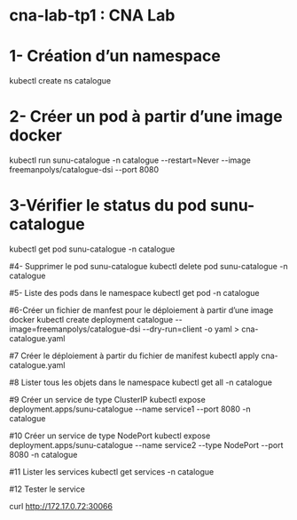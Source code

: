 # cna-lab-tp1 : CNA Lab 


# 1- Création d’un namespace
kubectl create ns catalogue

# 2- Créer un pod à partir d’une image docker
kubectl run  sunu-catalogue -n catalogue --restart=Never  --image freemanpolys/catalogue-dsi --port 8080

# 3-Vérifier le status du pod sunu-catalogue
kubectl get pod sunu-catalogue -n catalogue

#4- Supprimer le pod sunu-catalogue
kubectl delete pod sunu-catalogue -n catalogue

#5- Liste des pods dans le namespace
kubectl get pod -n catalogue

#6-Créer un fichier de manfest pour le déploiement à partir d’une image docker
kubectl create deployment catalogue --image=freemanpolys/catalogue-dsi --dry-run=client -o yaml > cna-catalogue.yaml

#7 Créer le déploiement à partir du fichier de manifest
kubectl apply cna-catalogue.yaml

#8 Lister tous les objets dans le namespace
kubectl get all -n catalogue

#9 Créer un service de type ClusterIP
kubectl expose  deployment.apps/sunu-catalogue --name service1  --port 8080 -n catalogue

#10 Créer un service de type NodePort
kubectl expose  deployment.apps/sunu-catalogue --name service2 --type NodePort  --port 8080 -n catalogue

#11 Lister les services
kubectl get services -n catalogue

#12 Tester le service

curl http://172.17.0.72:30066
